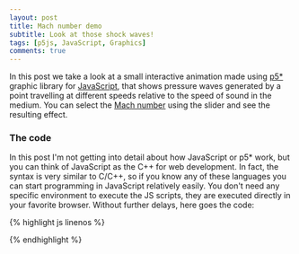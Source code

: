 ```yaml
---
layout: post
title: Mach number demo
subtitle: Look at those shock waves!
tags: [p5js, JavaScript, Graphics]
comments: true
---
```


In this post we take a look at a small interactive animation made using [p5*](p5js.org)
graphic library for <a href="https://developer.mozilla.org/es/docs/Web/JavaScript">JavaScript</a>,
that shows pressure waves generated by a point travelling at different speeds relative
to the speed of sound in the medium. You can select the <a href="https://en.wikipedia.org/wiki/Mach_number">Mach
number</a> using the slider and see the resulting effect.

<div id="simple-sketch-holder" style="position: relative"></div>
<script src="https://cdn.jsdelivr.net/npm/p5@1.0.0/lib/p5.js"></script>

<script>
    let waves = [];
    let next;
    let speed;
    let mSlider;
    let checkbox;
    let angle;
    let mach;

    function setup() {
        let canvasDiv = document.getElementById('simple-sketch-holder');
        let width = canvasDiv.offsetWidth;
        canvas = createCanvas(width, 400);
        canvas.parent('simple-sketch-holder');
        mSlider = createSlider(0, 200, 0);
        mSlider.position(40, 20);
        mSlider.style('width', '80px');
        mSlider.parent('simple-sketch-holder');
        checkbox = createCheckbox('', false);
        checkbox.parent('simple-sketch-holder');
        checkbox.position(215,18);
        speed = 0.4;
        next = 0;
    }

    function draw() {
        background(200);
        if (millis() > next) {

            // Add new particle
            waves.push(new Wave());
            
            // Schedule next circle
            next = millis() + 500;
        }

        // Draw all paths
        for( let i = 0; i < waves.length; i++) {
            waves[i].update();
            waves[i].display();
            if(waves[i].lifespan <= 0){
                waves.splice(i,1);
            }
        }
        
        mach = mSlider.value()/100;
      
        noStroke();
        fill(0);
        text('Mach', mSlider.x + mSlider.width + 20, 35);
        text(mach, mSlider.x + mSlider.width + 55, 35);
        
        if(mach >= 1){
          angle = degrees(asin(1/mach));
          checkbox.removeAttribute('disabled');
          if(checkbox.checked()){
            text(nf(angle,0,2), mSlider.x + mSlider.width + 185, 35);
          }
        }
        else{
          checkbox.attribute('disabled', ''); 
          noStroke();
          fill(150);
          if(checkbox.checked()){
            text('-', mSlider.x + mSlider.width + 185, 35);
          }
        }
        text('Mach angle', mSlider.x + mSlider.width + 115, 35);
    }

    class Wave {
        constructor() {
            this.x = width/4;
            this.y = height/2;
            this.diameter = 0;
            this.lifespan = 255;
        }
        
        update() {
            this.diameter += speed*2;
            this.lifespan -= 0.5;
            this.x = this.x + speed * mSlider.value()/100;
        }
        
        display() {
            stroke(0, this.lifespan);
            fill(0,0);
            ellipse(this.x, this.y, this.diameter, this.diameter);
        }
    }
</script>

### The code
In this post I'm not getting into detail about how JavaScript or p5* work, but you
can think of JavaScript as the C++ for web development. In fact, the syntax is very
similar to C/C++, so if you know any of these languages you can start programming in
JavaScript relatively easily. You don't need any specific environment to execute
the JS scripts, they are executed directly in your favorite browser. Without further
delays, here goes the code:

{% highlight js linenos %}
<div id="simple-sketch-holder" style="position: relative"></div>
<script src="https://cdn.jsdelivr.net/npm/p5@1.0.0/lib/p5.js"></script>

<script>
    let waves = [];
    let next;
    let speed;
    let mSlider;
    let checkbox;
    let angle;
    let mach;

    function setup() {
        let canvasDiv = document.getElementById('simple-sketch-holder');
        let width = canvasDiv.offsetWidth;
        canvas = createCanvas(width, 400);
        canvas.parent('simple-sketch-holder');
        mSlider = createSlider(0, 200, 0);
        mSlider.position(40, 20);
        mSlider.style('width', '80px');
        mSlider.parent('simple-sketch-holder');
        checkbox = createCheckbox('', false);
        checkbox.parent('simple-sketch-holder');
        checkbox.position(215,20);
        speed = 0.4;
        next = 0;
    }

    function draw() {
        background(200);
        if (millis() > next) {

            // Add new particle
            waves.push(new Wave());
            
            // Schedule next circle
            next = millis() + 500;
        }

        // Draw all paths
        for( let i = 0; i < waves.length; i++) {
            waves[i].update();
            waves[i].display();
            if(waves[i].lifespan <= 0){
                waves.splice(i,1);
            }
        }
        
        mach = mSlider.value()/100;
      
        noStroke();
        fill(0);
        text('Mach', mSlider.x + mSlider.width + 20, 35);
        text(mach, mSlider.x + mSlider.width + 55, 35);
        
        if(mach >= 1){
          angle = degrees(asin(1/mach));
          checkbox.removeAttribute('disabled');
          if(checkbox.checked()){
            text(nf(angle,0,2), mSlider.x + mSlider.width + 185, 35);
          }
        }
        else{
          checkbox.attribute('disabled', ''); 
          noStroke();
          fill(150);
          if(checkbox.checked()){
            text('-', mSlider.x + mSlider.width + 185, 35);
          }
        }
        text('Mach angle', mSlider.x + mSlider.width + 115, 35);
    }

    class Wave {
        constructor() {
            this.x = width/4;
            this.y = height/2;
            this.diameter = 0;
            this.lifespan = 255;
        }
        
        update() {
            this.diameter += speed*2;
            this.lifespan -= 0.5;
            this.x = this.x + speed * mSlider.value()/100;
        }
        
        display() {
            stroke(0, this.lifespan);
            fill(0,0);
            ellipse(this.x, this.y, this.diameter, this.diameter);
        }
    }
</script>
{% endhighlight %}
